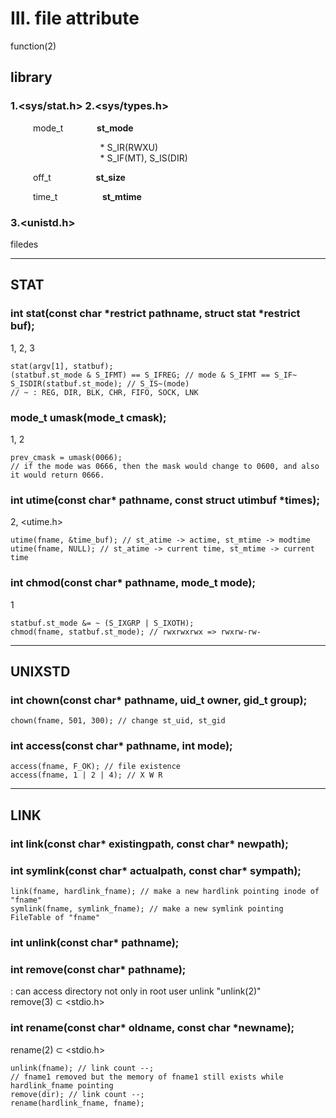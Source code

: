 # Ⅲ. file attribute

function(2)

## library

### 1.<sys/stat.h> 2.<sys/types.h>

&emsp; &emsp; mode_t&emsp; &emsp; &emsp; <b>st_mode</b><br/>

&emsp; &emsp; &emsp; &emsp; &emsp; &emsp; &emsp; &emsp; * S_IR(RWXU)<br/>
&emsp; &emsp; &emsp; &emsp; &emsp; &emsp; &emsp; &emsp; * S_IF(MT), S_IS(DIR)

&emsp; &emsp; off_t&emsp; &emsp; &emsp; &emsp; <b>st_size</b><br/>

&emsp; &emsp; time_t&emsp; &emsp; &emsp; &emsp; <b>st_mtime</b><br/>

### 3.<unistd.h>

filedes

<hr/>

## STAT

### int stat(const char *restrict pathname, struct stat *restrict buf); 

1, 2, 3

``` 
stat(argv[1], statbuf);
(statbuf.st_mode & S_IFMT) == S_IFREG; // mode & S_IFMT == S_IF~
S_ISDIR(statbuf.st_mode); // S_IS~(mode)
// ~ : REG, DIR, BLK, CHR, FIFO, SOCK, LNK
```

### mode_t umask(mode_t cmask); 

1, 2

``` 
prev_cmask = umask(0066);  
// if the mode was 0666, then the mask would change to 0600, and also it would return 0666.
```

### int utime(const char* pathname, const struct utimbuf *times); 

2, <utime.h>

``` 
utime(fname, &time_buf); // st_atime -> actime, st_mtime -> modtime
utime(fname, NULL); // st_atime -> current time, st_mtime -> current time
``` 

### int chmod(const char* pathname, mode_t mode); 

1

``` 
statbuf.st_mode &= ~ (S_IXGRP | S_IXOTH);
chmod(fname, statbuf.st_mode); // rwxrwxrwx => rwxrw-rw-
```

<hr/>

## UNIXSTD

### int chown(const char* pathname, uid_t owner, gid_t group); 

``` 
chown(fname, 501, 300); // change st_uid, st_gid
```

### int access(const char* pathname, int mode); 

``` 
access(fname, F_OK); // file existence
access(fname, 1 | 2 | 4); // X W R
``` 

<hr/>

## LINK

### int link(const char* existingpath, const char* newpath); 

### int symlink(const char* actualpath, const char* sympath); 

``` 
link(fname, hardlink_fname); // make a new hardlink pointing inode of "fname"
symlink(fname, symlink_fname); // make a new symlink pointing FileTable of "fname"
```

### int unlink(const char* pathname); 

### int remove(const char* pathname); 

: can access directory not only in root user unlink "unlink(2)"<br/>
remove(3) ⊂ <stdio.h>

### int rename(const char* oldname, const char *newname); 

rename(2) ⊂ <stdio.h>

``` 
unlink(fname); // link count --;
// fname1 removed but the memory of fname1 still exists while hardlink_fname pointing
remove(dir); // link count --;
rename(hardlink_fname, fname);

```

